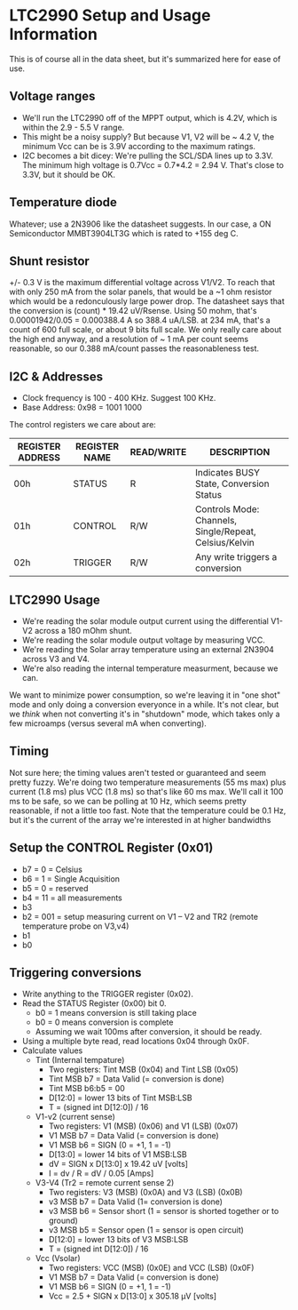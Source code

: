 # LTC2990 Setup and Usage Information

This is of course all in the data sheet, but it's summarized here for ease of use.

## Voltage ranges

- We'll run the LTC2990 off of the MPPT output, which is 4.2V, which is within the 2.9 - 5.5 V range.
- This might be a noisy supply? But because V1, V2 will be ~ 4.2 V, the minimum Vcc can be is 3.9V according to the maximum ratings.
- I2C becomes a bit dicey: We're pulling the SCL/SDA lines up to 3.3V. The minimum high voltage is 0.7Vcc = 0.7*4.2 = 2.94 V. That's close to 3.3V, but it should be OK.


## Temperature diode

Whatever; use a 2N3906 like the datasheet suggests. In our case, a ON Semiconductor MMBT3904LT3G which is rated to +155 deg C.


## Shunt resistor

+/- 0.3 V is the maximum differential voltage across V1/V2. To reach that with only 250 mA from the solar panels, that would be a ~1 ohm resistor which would be a redonculously large power drop.
The datasheet says that the conversion is (count) * 19.42 uV/Rsense. Using 50 mohm, that's 0.00001942/0.05 = 0.000388.4 A so 388.4 uA/LSB. at 234 mA, that's a count of 600 full scale, or about 9 bits full scale. We only really care about the high end anyway, and a resolution of ~ 1 mA per count seems reasonable, so our 0.388 mA/count passes the reasonableness test.

## I2C & Addresses

- Clock frequency is 100 - 400 KHz. Suggest 100 KHz.
- Base Address: 0x98 = 1001 1000

The control registers we care about are:

| REGISTER ADDRESS | REGISTER NAME | READ/WRITE | DESCRIPTION | 
|------------------|---------------|------------|-------------|
| 00h              | STATUS        | R          | Indicates BUSY State, Conversion Status | 
| 01h              | CONTROL       | R/W        | Controls Mode: Channels, Single/Repeat, Celsius/Kelvin | 
| 02h              | TRIGGER       | R/W        | Any write triggers a conversion | 


## LTC2990 Usage

- We're reading the solar module output current using the differential V1-V2 across a 180 mOhm shunt.
- We're reading the solar module output voltage by measuring VCC.
- We're reading the Solar array temperature using an external 2N3904 across V3 and V4.
- We're also reading the internal temperature measurment, because we can.

We want to minimize power consumption, so we're leaving it in "one shot" mode and only doing a conversion everyonce in a while. It's not clear, but we *think* when not converting it's in "shutdown" mode, which takes only a few microamps (versus several mA when converting).


## Timing

Not sure here; the timing values aren't tested or guaranteed and seem pretty fuzzy. We're doing two temperature measurements (55 ms max) plus current (1.8 ms) plus VCC (1.8 ms) so that's like 60 ms max. We'll call it 100 ms to be safe, so we can be polling at 10 Hz, which seems pretty reasonable, if not a little too fast. Note that the temperature could be 0.1 Hz, but it's the current of the array we're interested in at higher bandwidths


## Setup the CONTROL Register (0x01)

- b7 = 0 = Celsius
- b6 = 1 = Single Acquisition
- b5 = 0 = reserved
- b4 = 11 = all measurements
- b3 
- b2 = 001 = setup measuring current on V1 – V2 and TR2 (remote temperature probe on V3,v4)
- b1
- b0 


## Triggering conversions

- Write anything to the TRIGGER register (0x02).
- Read the STATUS Register (0x00) bit 0.
   - b0 = 1 means conversion  is still taking place
   - b0 = 0 means conversion is complete
   - Assuming we wait 100ms after conversion, it should be ready.
- Using a multiple byte read, read locations 0x04 through 0x0F.
- Calculate values
   - Tint (Internal tempature)
      - Two registers: Tint MSB (0x04) and Tint LSB (0x05)
      - Tint MSB b7 = Data Valid (= conversion is done)
      - Tint MSB b6:b5 = 00
      - D[12:0] = lower 13 bits of Tint MSB:LSB
      - T = (signed int D[12:0]) / 16
   - V1-v2 (current sense)
      - Two registers: V1 (MSB) (0x06) and V1 (LSB) (0x07)
      - V1 MSB b7 = Data Valid (= conversion is done)
      - V1 MSB b6 = SIGN (0 = +1, 1 = -1)
      - D[13:0] = lower 14 bits of V1 MSB:LSB
      - dV = SIGN x D[13:0] x 19.42 uV [volts]
      - I = dv / R = dV / 0.05 [Amps]
   - V3-V4 (Tr2 = remote current sense 2)
      - Two registers: V3 (MSB) (0x0A) and V3 (LSB) (0x0B)
      - v3 MSB b7 = Data Valid (1= conversion is done)
      - v3 MSB b6 = Sensor short (1 = sensor is shorted together or to ground)
      - v3 MSB b5 = Sensor open (1 = sensor is open circuit)
      - D[12:0] = lower 13 bits of V3 MSB:LSB
      - T = (signed int D[12:0]) / 16
   - Vcc (Vsolar)
      - Two registers: VCC (MSB) (0x0E) and VCC (LSB) (0x0F)
      - V1 MSB b7 = Data Valid (= conversion is done)
      - V1 MSB b6 = SIGN (0 = +1, 1 = -1)
      - Vcc = 2.5 + SIGN x D[13:0] x  305.18 µV [volts]

